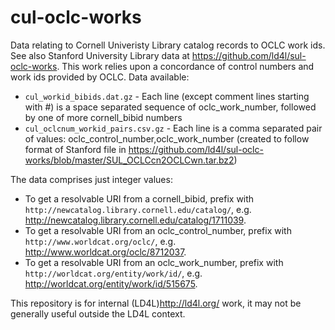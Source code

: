 cul-oclc-works
==============

Data relating to Cornell Univeristy Library catalog records to OCLC work ids. See also Stanford University Library data at <https://github.com/ld4l/sul-oclc-works>. This work relies upon a concordance of control numbers and work ids provided by OCLC. Data available:

  * `cul_workid_bibids.dat.gz` - Each line (except comment lines starting with #) is a space separated sequence of oclc_work_number, followed by one of more cornell_bibid numbers
  * `cul_oclcnum_workid_pairs.csv.gz` - Each line is a comma separated pair of values: oclc_control_number,oclc_work_number (created to follow format of Stanford file in <https://github.com/ld4l/sul-oclc-works/blob/master/SUL_OCLCcn2OCLCwn.tar.bz2>)

The data comprises just integer values:

  * To get a resolvable URI from a cornell_bibid, prefix with `http://newcatalog.library.cornell.edu/catalog/`, e.g. <http://newcatalog.library.cornell.edu/catalog/1711039>.
  * To get a resolvable URI from an oclc_control_number, prefix with `http://www.worldcat.org/oclc/`, e.g. <http://www.worldcat.org/oclc/8712037>.
  * To get a resolvable URI from an oclc_work_number, prefix with `http://worldcat.org/entity/work/id/`, e.g. <http://worldcat.org/entity/work/id/515675>.

This repository is for internal (LD4L)<http://ld4l.org/> work, it may not be generally useful outside the LD4L context.
